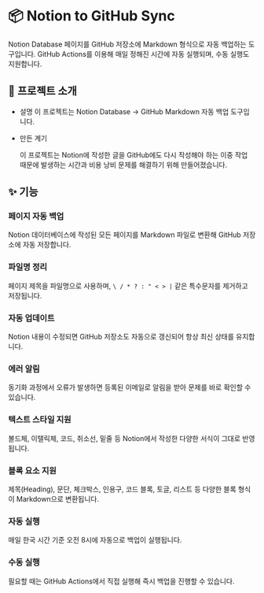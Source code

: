 # 📦 Notion to GitHub Sync

Notion Database 페이지를 GitHub 저장소에 Markdown 형식으로 자동 백업하는 도구입니다.
GitHub Actions를 이용해 매일 정해진 시간에 자동 실행되며, 수동 실행도 지원합니다.

## 📝 프로젝트 소개

- 설명
이 프로젝트는 Notion Database → GitHub Markdown 자동 백업 도구입니다.
- 만든 계기
    
    이 프로젝트는 Notion에 작성한 글을 GitHub에도 다시 작성해야 하는 이중 작업 때문에 발생하는 시간과 비용 낭비 문제를 해결하기 위해 만들어졌습니다.
    

## ✨ 기능

### 페이지 자동 백업
Notion 데이터베이스에 작성된 모든 페이지를 Markdown 파일로 변환해 GitHub 저장소에 자동 저장합니다.

### 파일명 정리
페이지 제목을 파일명으로 사용하며, `\ / * ? : " < > |` 같은 특수문자를 제거하고 저장됩니다.

### 자동 업데이트
Notion 내용이 수정되면 GitHub 저장소도 자동으로 갱신되어 항상 최신 상태를 유지합니다.

### 에러 알림
동기화 과정에서 오류가 발생하면 등록된 이메일로 알림을 받아 문제를 바로 확인할 수 있습니다.

### 텍스트 스타일 지원
볼드체, 이탤릭체, 코드, 취소선, 밑줄 등 Notion에서 작성한 다양한 서식이 그대로 반영됩니다.

### 블록 요소 지원
제목(Heading), 문단, 체크박스, 인용구, 코드 블록, 토글, 리스트 등 다양한 블록 형식이 Markdown으로 변환됩니다.

### 자동 실행
매일 한국 시간 기준 오전 8시에 자동으로 백업이 실행됩니다.

### 수동 실행
필요할 때는 GitHub Actions에서 직접 실행해 즉시 백업을 진행할 수 있습니다.
